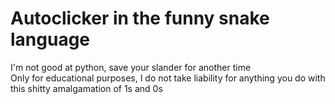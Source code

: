 # Autoclicker in  the funny snake language

I'm not good at python, save your slander for another time  
Only for educational purposes, I do not take liability for anything you do with this shitty amalgamation of 1s and 0s